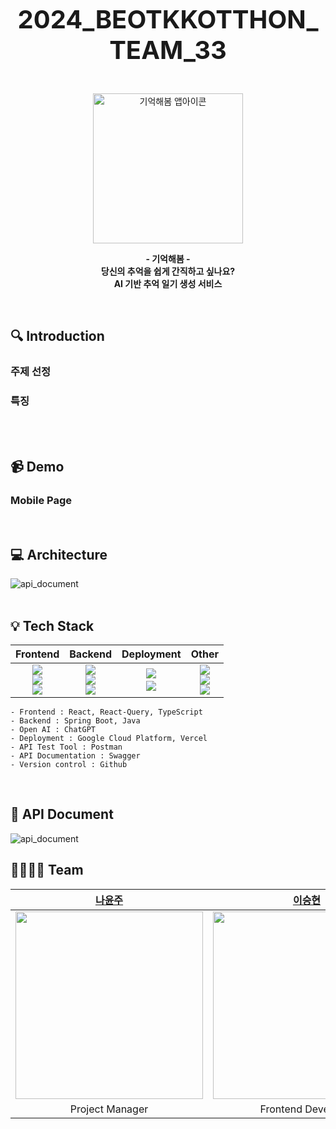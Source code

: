 <p align="center">
  <strong style="font-size: 40px">
2024_BEOTKKOTTHON_TEAM_33 
  </strong>
</p>
<br>
<p align="center">
  <img width="240" alt="기억해봄 앱아이콘" src="https://raw.githubusercontent.com/goormthon-Univ/2024_BEOTKKOTTHON_TEAM_33_BE/d07009844e4c9e2d0ec1694b5227946779147d4f/assets/logo.svg">
</p>

<p align="center">
  <strong>
    - 기억해봄 -
    <br>
    당신의 추억을 쉽게 간직하고 싶나요?
    <br>
    AI 기반 추억 일기 생성 서비스
  </strong>
</p>
<br>



## 🔍 Introduction

### 주제 선정

### 특징

  <br><br>



## 📹 Demo


### Mobile Page
<br>



## 💻 Architecture
<img alt="api_document" src = "https://github.com/goormthon-Univ/2024_BEOTKKOTTHON_TEAM_33_BE/blob/yeonjae/assets/%EC%8A%A4%ED%81%AC%EB%A6%B0%EC%83%B7%202024-03-22%20%EC%98%A4%ED%9B%84%2010.56.01.png?raw=true" />
<br><br>



## 💡 Tech Stack
|                                                                                                                                                                      Frontend                                                                                                                                                                       |                                                                                                                                                                                                                                                                              Backend                                                                                                                                                                                                                                                                               |                                                                                                         Deployment                                                                                                          |Other|
|:---------------------------------------------------------------------------------------------------------------------------------------------------------------------------------------------------------------------------------------------------------------------------------------------------------------------------------------------------:|:------------------------------------------------------------------------------------------------------------------------------------------------------------------------------------------------------------------------------------------------------------------------------------------------------------------------------------------------------------------------------------------------------------------------------------------------------------------------------------------------------------------------------------------------------------------:|:---------------------------------------------------------------------------------------------------------------------------------------------------------------------------------------------------------------------------:|:------:|
| <img src="https://img.shields.io/badge/React-61DBFB?style=flat-square&logo=React&logoColor=white"/></a><br><img src="https://img.shields.io/badge/React Query-FF475A?style=flat-square&logo=React Query&logoColor=white"/></a><br><img src="https://img.shields.io/badge/TypeScript-3776AB?style=flat-square&logo=TypeScript&logoColor=white"/></a> |<img src="https://img.shields.io/badge/Spring Boot-6DB33F?style=flat-square&logo=Spring Boot&logoColor=white"/></a><br><img src="https://img.shields.io/badge/Java-007396?style=flat-square&logo=Java&logoColor=white"/></a><br><img src="https://img.shields.io/badge/ChatGPT-74AA9C?style=flat-square&logo=OpenAI&logoColor=white"/></a>| <img src="https://img.shields.io/badge/gcp-4285F4?style=for-the-badge&logo=googlecloud&logoColor=white"><a/><br/><img src="https://img.shields.io/badge/vercel-000000?style=for-the-badge&logo=vercel&logoColor=white"><a/> |<img src="https://img.shields.io/badge/Postman-FF6C37?style=flat-square&logo=Postman&logoColor=white"/></a><br><img src="https://img.shields.io/badge/Swagger-85EA2E?style=flat-square&logo=Swagger&logoColor=white"/></a><br><img src="https://img.shields.io/badge/Github-111011?style=flat-square&logo=Github&logoColor=white"/></a>

```
- Frontend : React, React-Query, TypeScript
- Backend : Spring Boot, Java
- Open AI : ChatGPT
- Deployment : Google Cloud Platform, Vercel
- API Test Tool : Postman
- API Documentation : Swagger
- Version control : Github
```
<br>



## 📗 API Document
<img alt="api_document" src = "" />


## 👨‍👩‍👧‍👧 Team

|           [나윤주]()           |                                                             [이승현](https://github.com/seungsimdang)                                                              | [박재현](https://github.com/JaeHyun137?tab=overview&from=2024-03-01&to=2024-03-23) | [최기웅](https://github.com/giwoong01) |                                                                 [정연재](https://github.com/zzangjyj0818)                                                                 |               [한예은]()               |
|:---------------------------:|:---------------------------------------------------------------------------------------------------------------------------------------------------------------:|:--------------------------------:|:---------------------------------:|:----------------------------------------------------------------------------------------------------------------------------------------------------------------------:|:-----------------------------------:|
| <img width = "300" src =""> |  <img width = "300" src ="https://github.com/goormthon-Univ/2024_BEOTKKOTTHON_TEAM_33_BE/blob/yeonjae/assets/93538221.jpg?raw=true">    |    <img width = "300" src ="">    |     <img width = "300" src ="https://github.com/goormthon-Univ/2024_BEOTKKOTTHON_TEAM_33_BE/blob/yeonjae/assets/KakaoTalk_Photo_2024-03-22-22-08-48.jpeg?raw=true">     |    <img width = "300" src ="https://github.com/goormthon-Univ/2024_BEOTKKOTTHON_TEAM_33_BE/blob/yeonjae/assets/KakaoTalk_Photo_2024-02-17-18-02-06.jpeg?raw=true">     |<img width = "300" src ="">
|       Project Manager       |                                                                       Frontend Developer                                                                        |        Frontend Developer        |         Backend Developer         |                                                                           Backend Developer                                                                            |           Designer     |